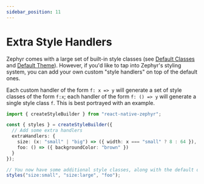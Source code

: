 ```yaml
---
sidebar_position: 11
---
```


# Extra Style Handlers

Zephyr comes with a large set of built-in style classes (see [Default Classes](./default-classes.md) and [Default Theme](./default-theme.md)). However, if you'd like to tap into Zephyr's styling system, you can add your own custom "style handlers" on top of the default ones.

Each custom handler of the form `f: x => y` will generate a set of style classes of the form `f:x`; each handler of the form `f: () => y` will generate a single style class `f`. This is best portrayed with an example.

```ts
import { createStyleBuilder } from "react-native-zephyr";

const { styles } = createStyleBuilder({
  // Add some extra handlers
  extraHandlers: {
    size: (x: "small" | "big") => ({ width: x === "small" ? 8 : 64 }),
    foo: () => ({ backgroundColor: "brown" })
  }
});

// You now have some additional style classes, along with the default ones
styles("size:small", "size:large", "foo");
```
